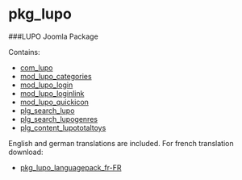 pkg_lupo
===================

###LUPO Joomla Package

Contains:
- [com_lupo](https://github.com/sba/com_lupo)
- [mod_lupo_categories](https://github.com/sba/mod_lupo_categories)
- [mod_lupo_login](https://github.com/sba/mod_lupo_login)
- [mod_lupo_loginlink](https://github.com/sba/mod_lupo_loginlink)
- [mod_lupo_quickicon](https://github.com/sba/mod_lupo_quickicon)
- [plg_search_lupo](https://github.com/sba/plg_search_lupo)
- [plg_search_lupogenres](https://github.com/sba/plg_search_lupogenres)
- [plg_content_lupototaltoys](https://github.com/sba/plg_content_lupototaltoys)

English and german translations are included.
For french translation download:
- [pkg_lupo_languagepack_fr-FR](https://github.com/sba/pkg_lupo_languagepack_fr-FR)
